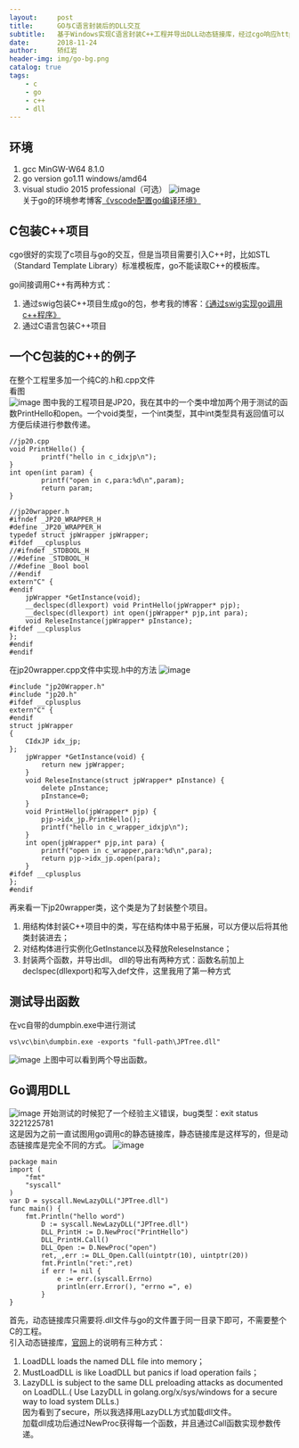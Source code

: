 ```yaml
---
layout:     post
title:      GO与C语言封装后的DLL交互
subtitle:   基于Windows实现C语言封装C++工程并导出DLL动态链接库，经过cgo响应http服务
date:       2018-11-24
author:     矫红岩
header-img: img/go-bg.png
catalog: true
tags:
    - c
    - go
    - c++
    - dll
---
```


## 环境
1. gcc MinGW-W64 8.1.0
2. go version go1.11 windows/amd64
3. visual studio 2015 professional（可选）
![image](https://github.com/HongyanJiao/HongyanJiao.github.io/blob/master/img/go-version.png?raw=true)<br />
关于go的环境参考博客[《vscode配置go编译环境》](https://hongyanjiao.github.io/2018/10/24/vscode%E9%85%8D%E7%BD%AEgo%E7%BC%96%E8%AF%91%E7%8E%AF%E5%A2%83/)<br />
## C包装C++项目
cgo很好的实现了c项目与go的交互，但是当项目需要引入C++时，比如STL（Standard Template Library）标准模板库，go不能读取C++的模板库。<br />

go间接调用C++有两种方式：

1. 通过swig包装C++项目生成go的包，参考我的博客：[《通过swig实现go调用c++程序》](https://hongyanjiao.github.io/2018/11/11/%E9%80%9A%E8%BF%87swig%E5%AE%9E%E7%8E%B0go%E8%B0%83%E7%94%A8c++%E7%A8%8B%E5%BA%8F/)
2. 通过C语言包装C++项目

## 一个C包装的C++的例子
在整个工程里多加一个纯C的.h和.cpp文件<br />
看图<br />
![image](https://github.com/HongyanJiao/HongyanJiao.github.io/blob/master/img/jpwrapper-h.png?raw=true)
图中我的工程项目是JP20，我在其中的一个类中增加两个用于测试的函数PrintHello和open。一个void类型，一个int类型，其中int类型具有返回值可以方便后续进行参数传递。
```
//jp20.cpp
void PrintHello() {
		printf("hello in c_idxjp\n");
}
int open(int param) {
		printf("open in c,para:%d\n",param);
		return param;
}

//jp20wrapper.h
#ifndef _JP20_WRAPPER_H
#define _JP20_WRAPPER_H
typedef struct jpWrapper jpWrapper;
#ifdef __cplusplus
//#ifndef _STDBOOL_H
//#define _STDBOOL_H
//#define _Bool bool
//#endif
extern"C" {
#endif
	jpWrapper *GetInstance(void);
	__declspec(dllexport) void PrintHello(jpWrapper* pjp);
	__declspec(dllexport) int open(jpWrapper* pjp,int para);
	void ReleseInstance(jpWrapper* pInstance);
#ifdef __cplusplus
};
#endif
#endif
```
在jp20wrapper.cpp文件中实现.h中的方法
![image](https://github.com/HongyanJiao/HongyanJiao.github.io/blob/master/img/jpwrapper-cpp.png?raw=true)
```
#include "jp20Wrapper.h"
#include "jp20.h"
#ifdef __cplusplus
extern"C" {
#endif
struct jpWrapper
{
	CIdxJP idx_jp;
};
	jpWrapper *GetInstance(void) {
		return new jpWrapper;
	}
	void ReleseInstance(struct jpWrapper* pInstance) {
		delete pInstance;
		pInstance=0;
	}
	void PrintHello(jpWrapper* pjp) {
		pjp->idx_jp.PrintHello();
		printf("hello in c_wrapper_idxjp\n");
	}
	int open(jpWrapper* pjp,int para) {
		printf("open in c_wrapper,para:%d\n",para);
		return pjp->idx_jp.open(para);
	}
#ifdef __cplusplus
};
#endif
```
再来看一下jp20wrapper类，这个类是为了封装整个项目。
1. 用结构体封装C++项目中的类，写在结构体中易于拓展，可以方便以后将其他类封装进去；
2. 对结构体进行实例化GetInstance以及释放ReleseInstance；
3. 封装两个函数，并导出dll。
dll的导出有两种方式：函数名前加上declspec(dllexport)和写入def文件，这里我用了第一种方式
## 测试导出函数
在vc自带的dumpbin.exe中进行测试<br />
```
vs\vc\bin\dumpbin.exe -exports "full-path\JPTree.dll"
```
 ![image](https://github.com/HongyanJiao/HongyanJiao.github.io/blob/master/img/dll-func.png?raw=true)
 上图中可以看到两个导出函数。

## Go调用DLL
![image](https://github.com/HongyanJiao/HongyanJiao.github.io/blob/master/img/lib-bug.png?raw=true)
开始测试的时候犯了一个经验主义错误，bug类型：exit status 3221225781<br />
这是因为之前一直试图用go调用c的静态链接库，静态链接库是这样写的，但是动态链接库是完全不同的方式。
![image](https://github.com/HongyanJiao/HongyanJiao.github.io/blob/master/img/cgo-dll.png?raw=true)
```
package main
import (
	"fmt"
	"syscall"
)
var D = syscall.NewLazyDLL("JPTree.dll")
func main() {
	fmt.Println("hello word")
		D := syscall.NewLazyDLL("JPTree.dll")
		DLL_PrintH := D.NewProc("PrintHello")
		DLL_PrintH.Call()
		DLL_Open := D.NewProc("open")
		ret,_,err := DLL_Open.Call(uintptr(10), uintptr(20))
		fmt.Println("ret:",ret)
		if err != nil {
			e := err.(syscall.Errno)
			println(err.Error(), "errno =", e)
		}
}
```
首先，动态链接库只需要将.dll文件与go的文件置于同一目录下即可，不需要整个C的工程。<br />
引入动态链接库，[官网](https://golang.org/src/syscall/dll_windows.go)上的说明有三种方式：
1. LoadDLL loads the named DLL file into memory；
2. MustLoadDLL is like LoadDLL but panics if load operation fails；
3.  LazyDLL is subject to the same DLL preloading attacks as documented on LoadDLL.( Use LazyDLL in golang.org/x/sys/windows for a secure way to load system DLLs.)<br />
因为看到了secure，所以我选择用LazyDLL方式加载dll文件。<br />
加载dll成功后通过NewProc获得每一个函数，并且通过Call函数实现参数传递。
